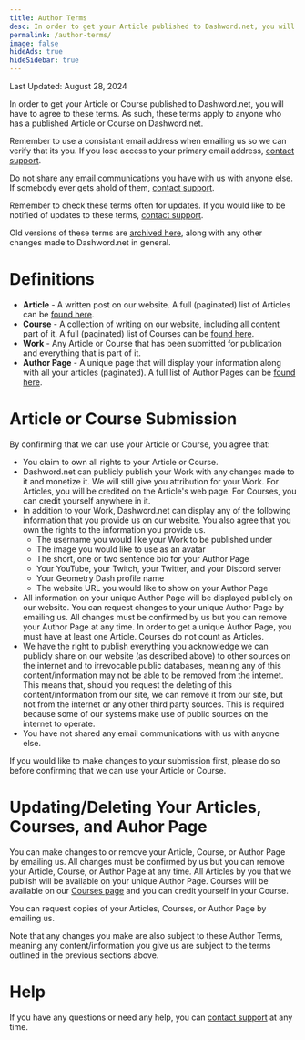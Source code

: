 ```yaml
---
title: Author Terms
desc: In order to get your Article published to Dashword.net, you will have to agree to these terms.
permalink: /author-terms/
image: false
hideAds: true
hideSidebar: true
---
```


Last Updated: August 28, 2024

In order to get your Article or Course published to Dashword.net, you will have to agree to these terms. As such, these terms apply to anyone who has a published Article or Course on Dashword.net.

Remember to use a consistant email address when emailing us so we can verify that its you. If you lose access to your primary email address, [contact support](/contact/).

Do not share any email communications you have with us with anyone else. If somebody ever gets ahold of them, [contact support](/contact/).

Remember to check these terms often for updates. If you would like to be notified of updates to these terms, [contact support](/contact/).

Old versions of these terms are [archived here](https://github.com/MoldyMacaroniX/dashword.net/commits/master), along with any other changes made to Dashword.net in general.

# Definitions

- **Article** - A written post on our website. A full (paginated) list of Articles can be [found here](/posts/).
- **Course** - A collection of writing on our website, including all content part of it. A full (paginated) list of Courses can be [found here](/courses/).
- **Work** - Any Article or Course that has been submitted for publication and everything that is part of it.
- **Author Page** - A unique page that will display your information along with all your articles (paginated). A full list of Author Pages can be [found here](/authors/).

# Article or Course Submission

By confirming that we can use your Article or Course, you agree that:

- You claim to own all rights to your Article or Course.
- Dashword.net can publicly publish your Work with any changes made to it and monetize it. We will still give you attribution for your Work. For Articles, you will be credited on the Article's web page. For Courses, you can credit yourself anywhere in it.
- In addition to your Work, Dashword.net can display any of the following information that you provide us on our website. You also agree that you own the rights to the information you provide us.
    - The username you would like your Work to be published under
    - The image you would like to use as an avatar
    - The short, one or two sentence bio for your Author Page
    - Your YouTube, your Twitch, your Twitter, and your Discord server
    - Your Geometry Dash profile name
    - The website URL you would like to show on your Author Page
- All information on your unique Author Page will be displayed publicly on our website. You can request changes to your unique Author Page by emailing us. All changes must be confirmed by us but you can remove your Author Page at any time. In order to get a unique Author Page, you must have at least one Article. Courses do not count as Articles.
- We have the right to publish everything you acknowledge we can publicly share on our website (as described above) to other sources on the internet and to irrevocable public databases, meaning any of this content/information may not be able to be removed from the internet. This means that, should you request the deleting of this content/information from our site, we can remove it from our site, but not from the internet or any other third party sources. This is required because some of our systems make use of public sources on the internet to operate.
- You have not shared any email communications with us with anyone else.

If you would like to make changes to your submission first, please do so before confirming that we can use your Article or Course.

# Updating/Deleting Your Articles, Courses, and Auhor Page

You can make changes to or remove your Article, Course, or Author Page by emailing us. All changes must be confirmed by us but you can remove your Article, Course, or Author Page at any time. All Articles by you that we publish will be available on your unique Author Page. Courses will be available on our [Courses page](/Courses/) and you can credit yourself in your Course.

You can request copies of your Articles, Courses, or Author Page by emailing us.

Note that any changes you make are also subject to these Author Terms, meaning any content/information you give us are subject to the terms outlined in the previous sections above.

# Help

If you have any questions or need any help, you can [contact support](/contact/) at any time.